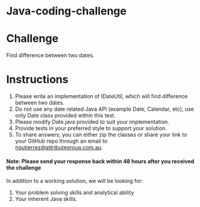 # Java-coding-challenge


# Challenge
Find difference between two dates.

# Instructions
1. Please write an implementation of IDateUtil, which will find difference between two dates.
2. Do not use any date related Java API (example Date, Calendar, etc), use only  Date class provided within this test.
3. Please modify Date.java provided to suit your implementation.
4. Provide tests in your preferred style to support your solution.
5. To share answers, you can either zip the classes or share your link to your GitHub repo through an email to ngutierrez@attributegroup.com.au.

#### Note: Please send your response back within 48 hours after you received the challenge

In addition to a working solution, we will be looking for:

1. Your problem solving skills and analytical ability
2. Your inherent Java skills.



